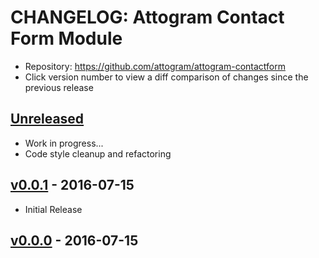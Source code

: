 # CHANGELOG: Attogram Contact Form Module

- Repository: <https://github.com/attogram/attogram-contactform>
- Click version number to view a diff comparison of changes since the previous release

## [Unreleased](https://github.com/attogram/attogram-contactform/compare/v0.0.1...HEAD)

- Work in progress...
- Code style cleanup and refactoring

## [v0.0.1](https://github.com/attogram/attogram-contactform/compare/a45b633...v0.0.1) - 2016-07-15

- Initial Release

## [v0.0.0](https://github.com/attogram/attogram-contactform/tree/a45b633) - 2016-07-15
